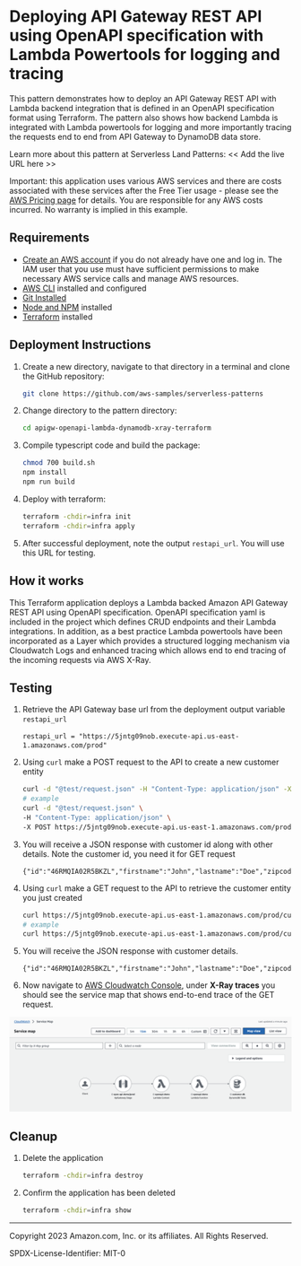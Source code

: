 # Deploying API Gateway REST API using OpenAPI specification with Lambda Powertools for logging and tracing 

This pattern demonstrates how to deploy an API Gateway REST API with Lambda backend integration that is defined in an OpenAPI specification format using Terraform. The pattern also shows how backend Lambda is integrated with Lambda powertools for logging and more importantly tracing the requests end to end from API Gateway to DynamoDB data store.

Learn more about this pattern at Serverless Land Patterns: << Add the live URL here >>

Important: this application uses various AWS services and there are costs associated with these services after the Free Tier usage - please see the [AWS Pricing page](https://aws.amazon.com/pricing/) for details. You are responsible for any AWS costs incurred. No warranty is implied in this example.

## Requirements

* [Create an AWS account](https://portal.aws.amazon.com/gp/aws/developer/registration/index.html) if you do not already have one and log in. The IAM user that you use must have sufficient permissions to make necessary AWS service calls and manage AWS resources.
* [AWS CLI](https://docs.aws.amazon.com/cli/latest/userguide/install-cliv2.html) installed and configured
* [Git Installed](https://git-scm.com/book/en/v2/Getting-Started-Installing-Git)
* [Node and NPM](https://docs.npmjs.com/downloading-and-installing-node-js-and-npm) installed
* [Terraform](https://developer.hashicorp.com/terraform/tutorials/aws-get-started/install-cli) installed

## Deployment Instructions

1. Create a new directory, navigate to that directory in a terminal and clone the GitHub repository:
    ```bash 
    git clone https://github.com/aws-samples/serverless-patterns
    ```
2. Change directory to the pattern directory:
    ```bash
    cd apigw-openapi-lambda-dynamodb-xray-terraform
    ```
3. Compile typescript code and build the package:
    ```bash
    chmod 700 build.sh
    npm install
    npm run build
    ```
4. Deploy with terraform:
    ```bash
    terraform -chdir=infra init
    terraform -chdir=infra apply
    ```
5. After successful deployment, note the output `restapi_url`. You will use this URL for testing.

## How it works

This Terraform application deploys a Lambda backed Amazon API Gateway REST API using OpenAPI specification. OpenAPI specification yaml is included in the project which defines CRUD endpoints and their Lambda integrations. In addition, as a best practice Lambda powertools have been incorporated as a Layer which provides a structured logging mechanism via Cloudwatch Logs and enhanced tracing which allows end to end tracing of the incoming requests via AWS X-Ray.   

## Testing

1. Retrieve the API Gateway base url from the deployment output variable `restapi_url`
    ```
    restapi_url = "https://5jntg09nob.execute-api.us-east-1.amazonaws.com/prod"
    ```
2. Using `curl` make a POST request to the API to create a new customer entity
    ```bash
    curl -d "@test/request.json" -H "Content-Type: application/json" -X POST <restapi_url>/customers
    # example 
    curl -d "@test/request.json" \
    -H "Content-Type: application/json" \
    -X POST https://5jntg09nob.execute-api.us-east-1.amazonaws.com/prod/customers
    ```
3. You will receive a JSON response with customer id along with other details. Note the customer id, you need it for GET request
    ```
    {"id":"46RMQIA02R5BKZL","firstname":"John","lastname":"Doe","zipcode":"30303"}
    ```
4. Using `curl` make a GET request to the API to retrieve the customer entity you just created
    ```bash
    curl https://5jntg09nob.execute-api.us-east-1.amazonaws.com/prod/customers/<id>
    # example 
    curl https://5jntg09nob.execute-api.us-east-1.amazonaws.com/prod/customers/46RMQIA02R5BKZL
    ```
5. You will receive the JSON response with customer details.
    ```
    {"id":"46RMQIA02R5BKZL","firstname":"John","lastname":"Doe","zipcode":"30303"}
    ```
6. Now navigate to [AWS Cloudwatch Console](https://us-east-1.console.aws.amazon.com/cloudwatch/home), under **X-Ray traces** you should see the service map that shows end-to-end trace of the GET request.

<img src="./xray-service-map.png" alt="xray-service-map">


## Cleanup
 
1. Delete the application
    ```bash
    terraform -chdir=infra destroy
    ```
2. Confirm the application has been deleted
    ```bash
    terraform -chdir=infra show
    ```
----
Copyright 2023 Amazon.com, Inc. or its affiliates. All Rights Reserved.

SPDX-License-Identifier: MIT-0